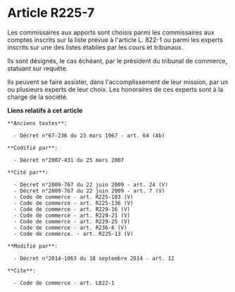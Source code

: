 # Article R225-7

Les commissaires aux apports sont choisis parmi les commissaires aux comptes inscrits sur la liste prévue à l'article L.
822-1 ou parmi les experts inscrits sur une des listes établies par les cours et tribunaux. 

Ils sont désignés, le cas échéant, par le président du tribunal de commerce, statuant sur requête. 

Ils peuvent se faire assister, dans l'accomplissement de leur mission, par un ou plusieurs experts de leur choix. Les
honoraires de ces experts sont à la charge de la société.

**Liens relatifs à cet article**

	**Anciens textes**:

	  - Décret n°67-236 du 23 mars 1967 - art. 64 (Ab)

	**Codifié par**:

	  - Décret n°2007-431 du 25 mars 2007

	**Cité par**:

	  - Décret n°2009-767 du 22 juin 2009 - art. 24 (V)
	  - Décret n°2009-767 du 22 juin 2009 - art. 7 (V)
	  - Code de commerce - art. R225-103 (V)
	  - Code de commerce - art. R225-136 (V)
	  - Code de commerce - art. R229-16 (V)
	  - Code de commerce - art. R229-21 (V)
	  - Code de commerce - art. R229-25 (V)
	  - Code de commerce - art. R236-6 (V)
	  - Code de commerce. - art. R225-13 (V)

	**Modifié par**:

	  - Décret n°2014-1063 du 18 septembre 2014 - art. 12

	**Cite**:

	  - Code de commerce - art. L822-1
